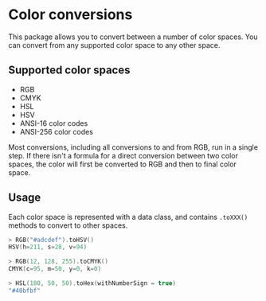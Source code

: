 # Color conversions

This package allows you to convert between a number of color spaces. You
can convert from any supported color space to any other space.

## Supported color spaces

* RGB
* CMYK
* HSL
* HSV
* ANSI-16 color codes
* ANSI-256 color codes

Most conversions, including all conversions to and from RGB, run in a
single step. If there isn't a formula for a direct conversion between
two color spaces, the color will first be converted to RGB and then to
final color space.

## Usage

Each color space is represented with a data class, and contains
`.toXXX()` methods to convert to other spaces.

```kotlin
> RGB("#adcdef").toHSV()
HSV(h=211, s=28, v=94)

> RGB(12, 128, 255).toCMYK()
CMYK(c=95, m=50, y=0, k=0)

> HSL(180, 50, 50).toHex(withNumberSign = true)
"#40bfbf"
```
